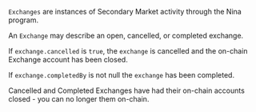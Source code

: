 `Exchanges` are instances of Secondary Market activity through the Nina program.

An `Exchange` may describe an open, cancelled, or completed exchange.

If `exchange.cancelled` is `true`, the `exchange` is cancelled and the on-chain Exchange account has been closed.

If `exchange.completedBy` is not null the `exchange` has been completed.

Cancelled and Completed Exchanges have had their on-chain accounts closed - you can no longer them on-chain.